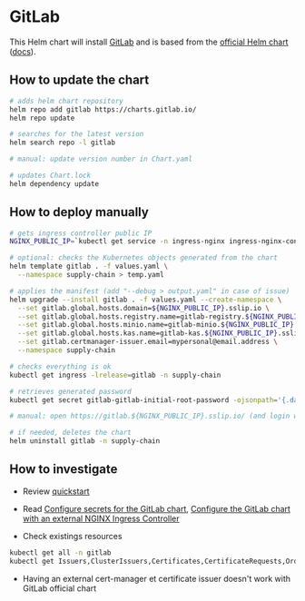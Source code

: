 # GitLab

This Helm chart will install [GitLab](https://about.gitlab.com/) and is based from the [official Helm chart](https://gitlab.com/gitlab-org/charts/gitlab) ([docs](https://docs.gitlab.com/charts/)).

## How to update the chart

```bash
# adds helm chart repository
helm repo add gitlab https://charts.gitlab.io/
helm repo update

# searches for the latest version
helm search repo -l gitlab

# manual: update version number in Chart.yaml

# updates Chart.lock
helm dependency update
```

## How to deploy manually

```bash
# gets ingress controller public IP
NGINX_PUBLIC_IP=`kubectl get service -n ingress-nginx ingress-nginx-controller --output jsonpath='{.status.loadBalancer.ingress[0].ip}'`

# optional: checks the Kubernetes objects generated from the chart
helm template gitlab . -f values.yaml \
  --namespace supply-chain > temp.yaml

# applies the manifest (add "--debug > output.yaml" in case of issue)
helm upgrade --install gitlab . -f values.yaml --create-namespace \
  --set gitlab.global.hosts.domain=${NGINX_PUBLIC_IP}.sslip.io \
  --set gitlab.global.hosts.registry.name=gitlab-registry.${NGINX_PUBLIC_IP}.sslip.io \
  --set gitlab.global.hosts.minio.name=gitlab-minio.${NGINX_PUBLIC_IP}.sslip.io \
  --set gitlab.global.hosts.kas.name=gitlab-kas.${NGINX_PUBLIC_IP}.sslip.io \
  --set gitlab.certmanager-issuer.email=mypersonal@email.address \
  --namespace supply-chain

# checks everything is ok
kubectl get ingress -lrelease=gitlab -n supply-chain

# retrieves generated password
kubectl get secret gitlab-gitlab-initial-root-password -ojsonpath='{.data.password}' -n supply-chain | base64 --decode ; echo

# manual: open https://gitlab.${NGINX_PUBLIC_IP}.sslip.io/ (and login with "root" username)

# if needed, deletes the chart
helm uninstall gitlab -n supply-chain
```

## How to investigate

* Review [quickstart](https://docs.gitlab.com/charts/quickstart/)

* Read [Configure secrets for the GitLab chart](https://docs.gitlab.com/charts/installation/secrets.html),
[Configure the GitLab chart with an external NGINX Ingress Controller](https://docs.gitlab.com/charts/advanced/external-nginx/)

* Check existings resources

```bash
kubectl get all -n gitlab
kubectl get Issuers,ClusterIssuers,Certificates,CertificateRequests,Orders,Challenges -n gitlab
```

* Having an external cert-manager et certificate issuer doesn't work with GitLab official chart
